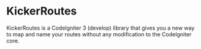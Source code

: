 # KickerRoutes
KickerRoutes is a CodeIgniter 3 (develop) library that gives you a new way to map and name your routes without any modification to the CodeIgniter core.
